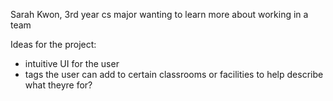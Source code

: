Sarah Kwon, 3rd year cs major wanting to learn more about working in a team

Ideas for the project:
- intuitive UI for the user
- tags the user can add to certain classrooms or facilities to help describe what theyre for? 
